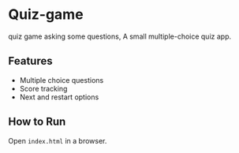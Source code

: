 # Quiz-game
quiz game asking some questions,
A small multiple-choice quiz app.
 
## Features
- Multiple choice questions
- Score tracking
- Next and restart options
 
## How to Run
Open `index.html` in a browser.
